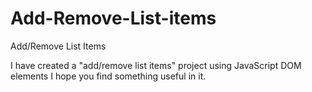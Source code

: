 # Add-Remove-List-items
Add/Remove List Items

I have created a "add/remove list items" project using JavaScript DOM elements
I hope you find something useful in it.

